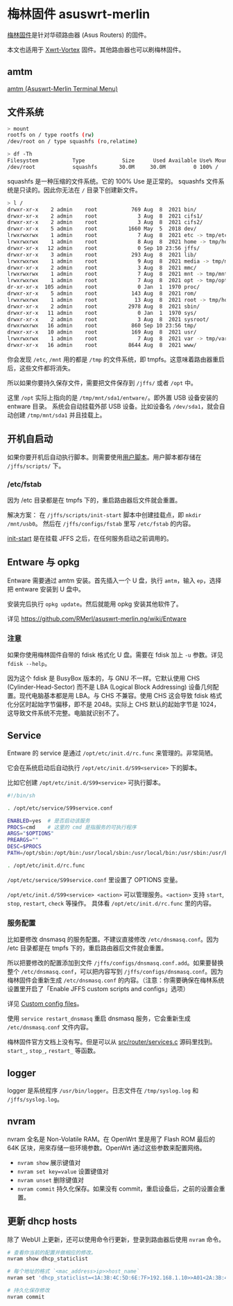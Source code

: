 # 梅林固件 asuswrt-merlin

[梅林固件](https://www.asuswrt-merlin.net/)是针对华硕路由器 (Asus Routers) 的固件。

本文也适用于 [Xwrt-Vortex](https://xvtx.ru/xwrt/) 固件。其他路由器也可以刷梅林固件。

## amtm

[amtm (Asuswrt-Merlin Terminal Menu)](https://github.com/decoderman/amtm)

## 文件系统

```sh
> mount
rootfs on / type rootfs (rw)
/dev/root on / type squashfs (ro,relatime)

> df -Th
Filesystem           Type            Size      Used Available Use% Mounted on
/dev/root            squashfs       30.0M     30.0M         0 100% /
```

squashfs 是一种压缩的文件系统。它的 100% Use 是正常的。
squashfs 文件系统是只读的。因此你无法在 `/` 目录下创建新文件。

```sh
> l /
drwxr-xr-x    2 admin    root           769 Aug  8  2021 bin/
drwxr-xr-x    2 admin    root             3 Aug  8  2021 cifs1/
drwxr-xr-x    2 admin    root             3 Aug  8  2021 cifs2/
drwxr-xr-x    5 admin    root          1660 May  5  2018 dev/
lrwxrwxrwx    1 admin    root             7 Aug  8  2021 etc -> tmp/etc/
lrwxrwxrwx    1 admin    root             8 Aug  8  2021 home -> tmp/home/
drwxr-xr-x   12 admin    root             0 Sep 10 23:56 jffs/
drwxr-xr-x    3 admin    root           293 Aug  8  2021 lib/
lrwxrwxrwx    1 admin    root             9 Aug  8  2021 media -> tmp/media
drwxr-xr-x    2 admin    root             3 Aug  8  2021 mmc/
lrwxrwxrwx    1 admin    root             7 Aug  8  2021 mnt -> tmp/mnt/
lrwxrwxrwx    1 admin    root             7 Aug  8  2021 opt -> tmp/opt
dr-xr-xr-x  105 admin    root             0 Jan  1  1970 proc/
drwxr-xr-x    5 admin    root           143 Aug  8  2021 rom/
lrwxrwxrwx    1 admin    root            13 Aug  8  2021 root -> tmp/home/root/
drwxr-xr-x    2 admin    root          2978 Aug  8  2021 sbin/
drwxr-xr-x   11 admin    root             0 Jan  1  1970 sys/
drwxr-xr-x    2 admin    root             3 Aug  8  2021 sysroot/
drwxrwxrwx   16 admin    root           860 Sep 10 23:56 tmp/
drwxr-xr-x   10 admin    root           169 Aug  8  2021 usr/
lrwxrwxrwx    1 admin    root             7 Aug  8  2021 var -> tmp/var/
drwxr-xr-x   16 admin    root          8644 Aug  8  2021 www/
```

你会发现 `/etc`, `/mnt` 用的都是 `/tmp` 的文件系统，即 tmpfs。这意味着路由器重启后，这些文件都将消失。

所以如果你要持久保存文件，需要把文件保存到 `/jffs/` 或者 `/opt` 中。

这里 `/opt` 实际上指向的是 `/tmp/mnt/sda1/entware/`。即外置 USB 设备安装的 entware 目录。
系统会自动挂载外部 USB 设备。比如设备名 `/dev/sda1`，就会自动创建 `/tmp/mnt/sda1` 并且挂载上。

## 开机自启动

如果你要开机后自动执行脚本。则需要使用[用户脚本](https://github.com/RMerl/asuswrt-merlin.ng/wiki/User-scripts)。用户脚本都存储在 `/jffs/scripts/` 下。

### /etc/fstab

因为 /etc 目录都是在 tmpfs 下的，重启路由器后文件就会重置。

解决方案：
在 `/jffs/scripts/init-start` 脚本中创建挂载点，即 `mkdir /mnt/usb0`。
然后在 `/jffs/configs/fstab` 里写 `/etc/fstab` 的内容。

[init-start](https://github.com/RMerl/asuswrt-merlin.ng/wiki/User-scripts#init-start) 是在挂载 JFFS 之后，在任何服务启动之前调用的。

## Entware 与 opkg

Entware 需要通过 amtm 安装。首先插入一个 U 盘，执行 `amtm`，输入 `ep`，选择把 entware 安装到 U 盘中。

安装完后执行 `opkg update`。然后就能用 opkg 安装其他软件了。

详见 https://github.com/RMerl/asuswrt-merlin.ng/wiki/Entware

### 注意

如果你使用梅林固件自带的 fdisk 格式化 U 盘。需要在 fdisk 加上 `-u` 参数。详见 `fdisk --help`。

因为这个 fdisk 是 BusyBox 版本的，与 GNU 不一样。它默认使用 CHS (Cylinder-Head-Sector) 而不是 LBA (Logical Block Addressing) 设备几何配置。现代电脑基本都是用 LBA。与 CHS 不兼容。使用 CHS 这会导致 fdisk 格式化分区时起始字节偏移，即不是 2048。实际上 CHS 默认的起始字节是 1024，这导致文件系统不完整。电脑就识别不了。

## Service

Entware 的 service 是通过 `/opt/etc/init.d/rc.func` 来管理的。非常简陋。

它会在系统启动后自动执行 `/opt/etc/init.d/S99<service>` 下的脚本。

比如它创建 `/opt/etc/init.d/S99<service>` 可执行脚本。

```sh
#!/bin/sh

. /opt/etc/service/S99service.conf

ENABLED=yes  # 是否启动该服务
PROCS=cmd    # 这里的 cmd 是指服务的可执行程序
ARGS="$OPTIONS"
PREARGS=""
DESC=$PROCS
PATH=/opt/sbin:/opt/bin:/usr/local/sbin:/usr/local/bin:/usr/sbin:/usr/bin:/sbin:/bin

. /opt/etc/init.d/rc.func
```

`/opt/etc/service/S99service.conf` 里设置了 OPTIONS 变量。

`/opt/etc/init.d/S99<service> <action>` 可以管理服务。`<action>` 支持 `start`, `stop`, `restart`, `check` 等操作。
具体看 `/opt/etc/init.d/rc.func` 里的内容。

### 服务配置

比如要修改 dnsmasq 的服务配置。不建议直接修改 `/etc/dnsmasq.conf`。因为 /etc 目录都是在 tmpfs 下的，重启路由器后文件就会重置。

所以把要修改的配置添加到文件 `/jffs/configs/dnsmasq.conf.add`。如果要替换整个 `/etc/dnsmasq.conf`，可以把内容写到 `/jffs/configs/dnsmasq.conf`。因为梅林固件会重新生成 `/etc/dnsmasq.conf` 的内容。（注意：你需要确保在梅林系统设置里开启了「Enable JFFS custom scripts and configs」选项）

详见 [Custom config files](https://github.com/RMerl/asuswrt-merlin.ng/wiki/Custom-config-files)。

使用 `service restart_dnsmasq` 重启 dnsmasq 服务，它会重新生成 `/etc/dnsmasq.conf` 文件内容。

梅林固件官方文档上没有写。但是可以从 [src/router/services.c](https://github.com/RMerl/asuswrt-merlin/blob/master/release/src/router/rc/services.c) 源码里找到。`start_`, `stop_`, `restart_` 等函数。

## logger

logger 是系统程序 `/usr/bin/logger`。日志文件在 `/tmp/syslog.log` 和 `/jffs/syslog.log`。

## nvram

nvram 全名是 Non-Volatile RAM。在 OpenWrt 里是用了 Flash ROM 最后的 64K 区块，用來存储一些环境参数。OpenWrt 通过这些参数来配置网络。

- `nvram show` 展示键值对
- `nvram set key=value` 设置键值对
- `nvram unset` 删除键值对
- `nvram commit` 持久化保存。如果没有 commit，重启设备后，之前的设置会重置。

## 更新 dhcp hosts

除了 WebUI 上更新，还可以使用命令行更新，登录到路由器后使用 `nvram` 命令。

```sh
# 查看你当前的配置并做相应的修改。
nvram show dhcp_staticlist

# 每个地址的格式 `<mac_address>ip>>host_name`
nvram set 'dhcp_staticlist=<1A:3B:4C:5D:6E:7F>192.168.1.10>>A01<2A:3B:4C:5D:6E:7F>192.168.1.10>>A02'

# 持久化保存修改
nvram commit
```
